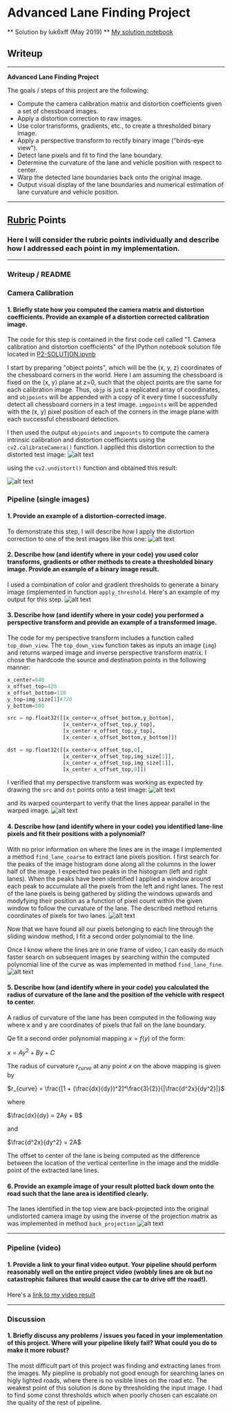 # **Advanced Lane Finding Project** 

** Solution by luk6xff (May 2019)
** [My solution notebook](P2-SOLUTION.ipynb)

## Writeup 


---
**Advanced Lane Finding Project**

The goals / steps of this project are the following:

* Compute the camera calibration matrix and distortion coefficients given a set of chessboard images.
* Apply a distortion correction to raw images.
* Use color transforms, gradients, etc., to create a thresholded binary image.
* Apply a perspective transform to rectify binary image ("birds-eye view").
* Detect lane pixels and fit to find the lane boundary.
* Determine the curvature of the lane and vehicle position with respect to center.
* Warp the detected lane boundaries back onto the original image.
* Output visual display of the lane boundaries and numerical estimation of lane curvature and vehicle position.
---

[//]: # (Image References)

[image0]: ./output_images/distorted_image.png "Distorted"
[image1]: ./output_images/undistorted_image.png "Undistorted"
[image2]: ./test_images/test1.jpg "Road Transformed"
[image3]: ./output_images/undistorted_threshlded_image.png "Binary thresholded image"
[image4]: ./output_images/undistorted_with_ROI.png "Perspective transform"
[image5]: ./output_images/undistorted_and_transformed_image.png "Transformed_image"
[image6]: ./output_images/sliding_windows.png "Sliding windows method"
[image7]: ./output_images/polynomial_line.png "Polynomial line (yellow)"
[image8]: ./output_images/back_projected.png "Back projected image"
[video1]: ./project_video.mp4 "Video"

## [Rubric](https://review.udacity.com/#!/rubrics/571/view) Points

### Here I will consider the rubric points individually and describe how I addressed each point in my implementation.  

---

### Writeup / README


### Camera Calibration

#### 1. Briefly state how you computed the camera matrix and distortion coefficients. Provide an example of a distortion corrected calibration image.

The code for this step is contained in the first code cell called "1. Camera calibration and distortion coefficients" of the IPython notebook solution file located in [P2-SOLUTION.ipynb](P2-SOLUTION.ipynb)

I start by preparing "object points", which will be the (x, y, z) coordinates of the chessboard corners in the world. Here I am assuming the chessboard is fixed on the (x, y) plane at z=0, such that the object points are the same for each calibration image.  Thus, `objp` is just a replicated array of coordinates, and `objpoints` will be appended with a copy of it every time I successfully detect all chessboard corners in a test image.  `imgpoints` will be appended with the (x, y) pixel position of each of the corners in the image plane with each successful chessboard detection.  

I then used the output `objpoints` and `imgpoints` to compute the camera intrinsic calibration and distortion coefficients using the `cv2.calibrateCamera()` function.  I applied this distortion correction to the distorted test image:
![alt text][image0]

using the `cv2.undistort()` function and obtained this result: 

![alt text][image1]


### Pipeline (single images)

#### 1. Provide an example of a distortion-corrected image.

To demonstrate this step, I will describe how I apply the distortion correction to one of the test images like this one:
![alt text][image2]


#### 2. Describe how (and identify where in your code) you used color transforms, gradients or other methods to create a thresholded binary image.  Provide an example of a binary image result.

I used a combination of color and gradient thresholds to generate a binary image (implemented in function `apply_threshold`.  Here's an example of my output for this step.
![alt text][image3]


#### 3. Describe how (and identify where in your code) you performed a perspective transform and provide an example of a transformed image.

The code for my perspective transform includes a function called `top_down_view`.  The `top_down_view` function takes as inputs an image (`img`) and returns warped image and inverse perspective transform matrix.  I chose the hardcode the source and destination points in the following manner:

```python
x_center=640
x_offset_top=420
x_offset_bottom=110
y_top=img_size[1]#720
y_bottom=500

src = np.float32([[x_center+x_offset_bottom,y_bottom],
                  [x_center+x_offset_top,y_top],
                  [x_center-x_offset_top,y_top],
                  [x_center-x_offset_bottom,y_bottom]])

dst = np.float32([[x_center+x_offset_top,0],
                  [x_center+x_offset_top,img_size[1]],
                  [x_center-x_offset_top,img_size[1]],
                  [x_center-x_offset_top,0]])
```

I verified that my perspective transform was working as expected by drawing the `src` and `dst` points onto a test image:
![alt text][image4]

and its warped counterpart to verify that the lines appear parallel in the warped image.
![alt text][image5]


#### 4. Describe how (and identify where in your code) you identified lane-line pixels and fit their positions with a polynomial?

With no prior information on where the lines are in the image I implemented a method `find_lane_coarse` to extract lane pixels position. I first search for the peaks of the image histogram done along all the columns in the lower half of the image. I expected two peaks in the histogram (left and right lanes). When the peaks have been identified I applied a window around each peak to accumulate all the pixels from the left and right lanes. The rest of the lane pixels is being gathered by sliding the windows upwards and modyfying their position as a function of pixel count within the given window to follow the curvature of the lane. The described method returns coordinates of pixels for two lanes.
![alt text][image6]

Now that we have found all our pixels belonging to each line through the sliding window method, I fit a second order polynomial to the line.

Once I know where the lines are in one frame of video, I can easily do much faster search on subsequent images by searching within the computed polynomial line of the curve as was implemented in method `find_lane_fine`.
![alt text][image7]

#### 5. Describe how (and identify where in your code) you calculated the radius of curvature of the lane and the position of the vehicle with respect to center.

A radius of curvature of the lane has been computed in the following way where x and y are coordinates of pixels that fall on the lane boundary. 

Qe fit a second order polynomial mapping $x = f(y)$ of the form:

$x = Ay^2 + By + C$

The radius of curvature $r_{curve}$ at any point $x$ on the above mapping is given by

$r_{curve} = \frac{[1 + (\frac{dx}{dy})^2]^\frac{3}{2}}{|\frac{d^2x}{dy^2}|}$

where

$\frac{dx}{dy} = 2Ay + B$

and

$\frac{d^2x}{dy^2} = 2A$

The offset to center of the lane is being computed as the difference between the location of the vertical centerline in the image and the middle point of the extracted lane lines.


#### 6. Provide an example image of your result plotted back down onto the road such that the lane area is identified clearly.

The lanes identified in the top view are back-projected into the original undistorted camera image by using the inverse of the projection matrix as was implemented in method `back_projection`
![alt text][image7]

---

### Pipeline (video)

#### 1. Provide a link to your final video output.  Your pipeline should perform reasonably well on the entire project video (wobbly lines are ok but no catastrophic failures that would cause the car to drive off the road!).

Here's a [link to my video result](./project_video_output.mp4)

---

### Discussion

#### 1. Briefly discuss any problems / issues you faced in your implementation of this project.  Where will your pipeline likely fail?  What could you do to make it more robust?

The most difficult part of this project was finding and extracting lanes from the images. My piepline is probably not good enough for searching lanes on higly lighted roads, where there is no visible lines on the road etc.
The weakest point of this solution is done by thresholding the input image. I had to find some const thresholds which when poorly chosen can escalate on the quality of the rest of pipeline.
